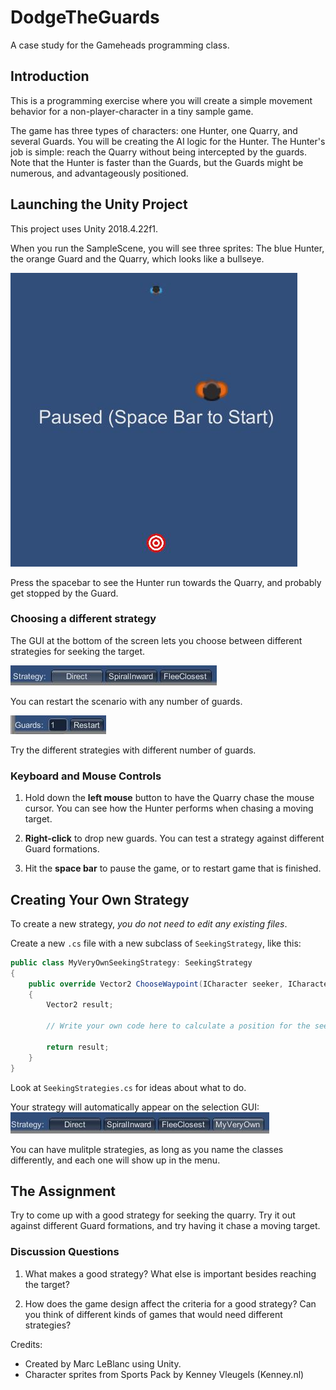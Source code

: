 # DodgeTheGuards
A case study for the Gameheads programming class.  

## Introduction

This is a programming exercise where you will create a simple movement behavior for a non-player-character in a tiny sample game. 

The game has three types of characters: one Hunter, one Quarry, and several Guards. You will be creating the AI logic for the Hunter.  The Hunter's job is simple: reach the Quarry without being intercepted by the guards.  Note that the Hunter is faster than the Guards, but the Guards might be numerous, and advantageously positioned.  

## Launching the Unity Project 

This project uses Unity 2018.4.22f1.  

When you run the SampleScene, you will see three sprites: The blue Hunter, the orange Guard and the Quarry, which looks like a bullseye.  

![Three Sprites](images/threesprites.JPG)

Press the spacebar to see the Hunter run towards the Quarry, and probably get stopped by the Guard.  

### Choosing a different strategy 

The GUI at the bottom of the screen lets you choose between different strategies for seeking the target.  

![Strategy Selection GUI](images/strategies.JPG)

You can restart the scenario with any number of guards.  

![Restart GUI](images/restart.JPG)

Try the different strategies with different number of guards.  

### Keyboard and Mouse Controls 

1. Hold down the **left mouse** button to have the Quarry chase the mouse cursor.  You can see how the Hunter performs when chasing a moving target. 

2. **Right-click** to drop new guards. You can test a strategy against different Guard formations.

3. Hit the **space bar** to pause the game, or to restart game that is finished. 

## Creating Your Own Strategy 

To create a new strategy, *you do not need to edit any existing files*.  

Create a new `.cs` file with a new subclass of `SeekingStrategy`, like this: 

```C# 
public class MyVeryOwnSeekingStrategy: SeekingStrategy 
{
    public override Vector2 ChooseWaypoint(ICharacter seeker, ICharacter target, IEnumerable<ICharacter> guards)
    {
        Vector2 result; 

        // Write your own code here to calculate a position for the seeker to run towards. 

        return result; 
    }
}
``` 

Look at `SeekingStrategies.cs` for ideas about what to do.  

Your strategy will automatically appear on the selection GUI: 
![Updated Strategy GUI](images/myveryown.JPG)

You can have mulitple strategies, as long as you name the classes differently, and each one will show up in the menu.  

## The Assignment

Try to come up with a good strategy for seeking the quarry. Try it out against different Guard formations, and try having it chase a moving target.  

### Discussion Questions

1. What makes a good strategy? What else is important besides reaching the target? 

2. How does the game design affect the criteria for a good strategy? Can you think of different kinds of games that would need different strategies?  


Credits: 
- Created by Marc LeBlanc using Unity. 
- Character sprites from Sports Pack by Kenney Vleugels (Kenney.nl)










